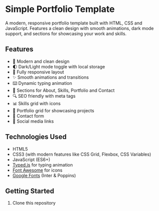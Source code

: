 # Simple Portfolio Template

A modern, responsive portfolio template built with HTML, CSS and JavaScript. Features a clean design with smooth animations, dark mode support, and sections for showcasing your work and skills.

## Features

- 🎨 Modern and clean design
- 🌓 Dark/Light mode toggle with local storage
- 📱 Fully responsive layout
- ✨ Smooth animations and transitions 
- ⌨️ Dynamic typing animation
- 🎯 Sections for About, Skills, Portfolio and Contact
- 🔍 SEO friendly with meta tags
- 📊 Skills grid with icons
- 💼 Portfolio grid for showcasing projects
- 📝 Contact form
- 🔗 Social media links

## Technologies Used

- HTML5
- CSS3 (with modern features like CSS Grid, Flexbox, CSS Variables)
- JavaScript (ES6+)
- [Typed.js](https://github.com/mattboldt/typed.js/) for typing animation
- [Font Awesome](https://fontawesome.com/) for icons
- [Google Fonts](https://fonts.google.com/) (Inter & Poppins)

## Getting Started

1. Clone this repository
